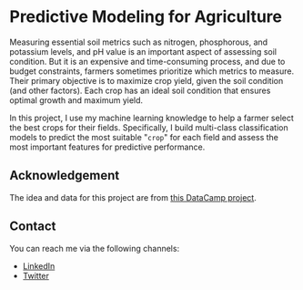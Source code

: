 # Predictive Modeling for Agriculture

Measuring essential soil metrics such as nitrogen, phosphorous, and potassium levels, and pH value is an important aspect of assessing soil condition. But it is an expensive and time-consuming process, and due to budget constraints, farmers sometimes prioritize which metrics to measure. Their primary objective is to maximize crop yield, given the soil condition (and other factors). Each crop has an ideal soil condition that ensures optimal growth and maximum yield.

In this project, I use my machine learning knowledge to help a farmer select the best crops for their fields. Specifically, I build multi-class classification models to predict the most suitable "`crop`" for each field and assess the most important features for predictive performance.

## Acknowledgement

The idea and data for this project are from [this DataCamp project](https://app.datacamp.com/learn/projects/1772).

## Contact

You can reach me via the following channels:

- [LinkedIn](https://linkedin.com/in/nzubeifechukwu)
- [Twitter](https://linkedin.com/in/nzubeifechukwu)
